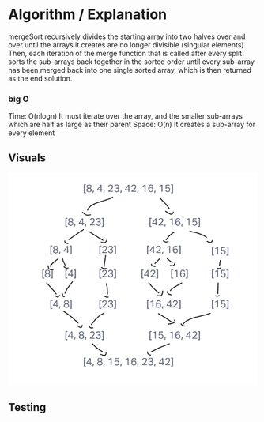 # Algorithm / Explanation

mergeSort recursively divides the starting array into two halves over and over until the arrays it creates are no longer divisible (singular elements). Then, each iteration of the merge function that is called after every split sorts the sub-arrays back together in the sorted order until every sub-array has been merged back into one single sorted array, which is then returned as the end solution.

### big O

Time: O(nlogn)
It must iterate over the array, and the smaller sub-arrays which are half as large as their parent
Space: O(n)
It creates a sub-array for every element

## Visuals

![sortboard](mergesort.png)

## Testing
